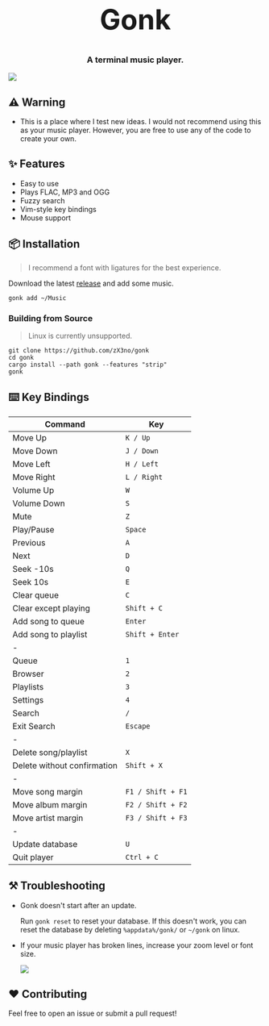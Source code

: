<h1 align="center" style="font-size: 55px">Gonk</h1>

<h3 align="center">A terminal music player.</h3>

<div align="center" style="display:inline">
      <img src="https://raw.githubusercontent.com/zX3no/gonk/main/media/gonk.gif">
</div>

## ⚠️ Warning

- This is a place where I test new ideas. I would not recommend  using this as your music player. However, you are free to use any of the code to create your own.

## ✨ Features
- Easy to use
- Plays FLAC, MP3 and OGG
- Fuzzy search
- Vim-style key bindings
- Mouse support

## 📦 Installation
> I recommend a font with ligatures for the best experience.

Download the latest [release](https://github.com/zX3no/gonk/releases/latest) and add some music.

```
gonk add ~/Music
```

### Building from Source

> Linux is currently unsupported.

```
git clone https://github.com/zX3no/gonk
cd gonk
cargo install --path gonk --features "strip"
gonk
```

## ⌨️ Key Bindings

| Command                     | Key               |
| --------------------------- | ----------------- |
| Move Up                     | `K / Up`          |
| Move Down                   | `J / Down`        |
| Move Left                   | `H / Left`        |
| Move Right                  | `L / Right`       |
| Volume Up                   | `W`               |
| Volume Down                 | `S`               |
| Mute                        | `Z`               |
| Play/Pause                  | `Space`           |
| Previous                    | `A`               |
| Next                        | `D`               |
| Seek -10s                   | `Q`               |
| Seek 10s                    | `E`               |
| Clear queue                 | `C`               |
| Clear except playing        | `Shift + C`       |
| Add song to queue           | `Enter`           |
| Add song to playlist        | `Shift + Enter`   |
| -                           |                   |
| Queue                       | `1`               |
| Browser                     | `2`               |
| Playlists                   | `3`               |
| Settings                    | `4`               |
| Search                      | `/`               |
| Exit Search                 | `Escape`          |
| -                           |                   |
| Delete song/playlist        | `X`               |
| Delete without confirmation | `Shift + X`       |
| -                           |                   |
| Move song margin            | `F1 / Shift + F1` |
| Move album margin           | `F2 / Shift + F2` |
| Move artist margin          | `F3 / Shift + F3` |
| -                           |                   |
| Update database             | `U`               |
| Quit player                 | `Ctrl + C`        |

## ⚒️ Troubleshooting

- Gonk doesn't start after an update.

  Run `gonk reset` to reset your database.
  If this doesn't work, you can reset the database by deleting `%appdata%/gonk/` or `~/gonk` on linux.

- If your music player has broken lines, increase your zoom level or font size.

  ![](media/broken.png)

## ❤️ Contributing

Feel free to open an issue or submit a pull request!